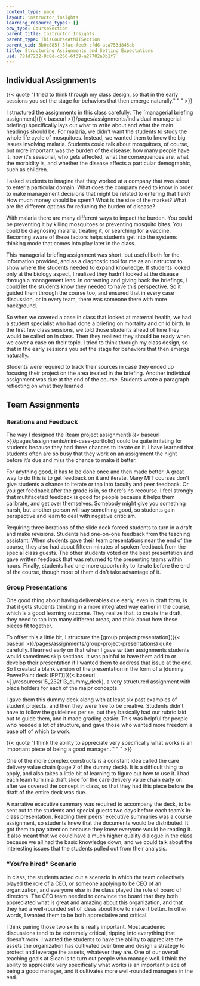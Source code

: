 ```yaml
---
content_type: page
layout: instructor_insights
learning_resource_types: []
ocw_type: CourseSection
parent_title: Instructor Insights
parent_type: ThisCourseAtMITSection
parent_uid: 5b0c885f-3fac-fee9-cfd6-aca753d845eb
title: Structuring Assignments and Setting Expectations
uid: 781d7232-9c8d-c266-6f39-a27702a0b1f7
---
```


Individual Assignments
----------------------

{{< quote "I tried to think through my class design, so that in the early sessions you set the stage for behaviors that then emerge naturally." " " >}}

I structured the assignments in this class carefully. The [managerial briefing assignment]({{< baseurl >}}/pages/assignments/individual-managerial-briefing) specifically lays out what to write about and what the main headings should be. For malaria, we didn't want the students to study the whole life cycle of mosquitoes. Instead, we wanted them to know the big issues involving malaria. Students could talk about mosquitoes, of course, but more important was the burden of the disease: how many people have it, how it's seasonal, who gets affected, what the consequences are, what the morbidity is, and whether the disease affects a particular demographic, such as children.

I asked students to imagine that they worked at a company that was about to enter a particular domain. What does the company need to know in order to make management decisions that might be related to entering that field? How much money should be spent? What is the size of the market? What are the different options for reducing the burden of disease?

With malaria there are many different ways to impact the burden. You could be preventing it by killing mosquitoes or preventing mosquito bites. You could be diagnosing malaria, treating it, or searching for a vaccine. Becoming aware of these factors helps students get into the systems thinking mode that comes into play later in the class.

This managerial briefing assignment was short, but useful both for the information provided, and as a diagnostic tool for me as an instructor to show where the students needed to expand knowledge. If students looked only at the biology aspect, I realized they hadn't looked at the disease through a management lens. In correcting and giving back the briefings, I could let the students know they needed to have this perspective. So it guided them through the course too, and ensured that in every case discussion, or in every team, there was someone there with more background.

So when we covered a case in class that looked at maternal health, we had a student specialist who had done a briefing on mortality and child birth. In the first few class sessions, we told those students ahead of time they would be called on in class. Then they realized they should be ready when we cover a case on their topic. I tried to think through my class design, so that in the early sessions you set the stage for behaviors that then emerge naturally.

Students were required to track their sources in case they ended up focusing their project on the area treated in the briefing. Another individual assignment was due at the end of the course. Students wrote a paragraph reflecting on what they learned.

Team Assignments
----------------

### Iterations and Feedback

The way I designed the [team project assignment]({{< baseurl >}}/pages/assignments/mini-case-portfolio) could be quite irritating for students because they had three chances to iterate on it. I have learned that students often are so busy that they work on an assignment the night before it’s due and miss the chance to make it better.

For anything good, it has to be done once and then made better. A great way to do this is to get feedback on it and iterate. Many MIT courses don't give students a chance to iterate or tap into faculty and peer feedback. Or you get feedback after the grade is in, so there's no recourse. I feel strongly that multifaceted feedback is good for people because it helps them calibrate, and get over themselves. Somebody might give you something harsh, but another person will say something good, so students gain perspective and learn to deal with negative criticism.

Requiring three iterations of the slide deck forced students to turn in a draft and make revisions. Students had one-on-one feedback from the teaching assistant. When students gave their team presentations near the end of the course, they also had about fifteen minutes of spoken feedback from the special class guests. The other students voted on the best presentation and gave written feedback that was returned to the presenting teams within hours. Finally, students had one more opportunity to iterate before the end of the course, though most of them didn't take advantage of it.

### Group Presentations

One good thing about having deliverables due early, even in draft form, is that it gets students thinking in a more integrated way earlier in the course, which is a good learning outcome. They realize that, to create the draft, they need to tap into many different areas, and think about how these pieces fit together.

To offset this a little bit, I structure the [group project presentation]({{< baseurl >}}/pages/assignments/group-project-presentations) quite carefully. I learned early on that when I gave written assignments students would sometimes skip sections. It was painful to have them add to or develop their presentation if I wanted them to address that issue at the end. So I created a blank version of the presentation in the form of a [dummy PowerPoint deck (PPT)]({{< baseurl >}}/resources/15_232f13_dummy_deck), a very structured assignment with place holders for each of the major concepts.

I gave them this dummy deck along with at least six past examples of student projects, and then they were free to be creative. Students didn't have to follow the guidelines per se, but they basically had our rubric laid out to guide them, and it made grading easier. This was helpful for people who needed a lot of structure, and gave those who wanted more freedom a base off of which to work.

{{< quote "I think the ability to appreciate very specifically what works is an important piece of being a good manager..." " " >}}

One of the more complex constructs is a constant idea called the care delivery value chain (page 7 of the dummy deck). It is a difficult thing to apply, and also takes a little bit of learning to figure out how to use it. I had each team turn in a draft slide for the care delivery value chain early on after we covered the concept in class, so that they had this piece before the draft of the entire deck was due.

A narrative executive summary was required to accompany the deck, to be sent out to the students and special guests two days before each team’s in-class presentation. Reading their peers' executive summaries was a course assignment, so students knew that the documents would be distributed. It got them to pay attention because they knew everyone would be reading it. It also meant that we could have a much higher quality dialogue in the class because we all had the basic knowledge down, and we could talk about the interesting issues that the students pulled out from their analysis.

### “You’re hired” Scenario

In class, the students acted out a scenario in which the team collectively played the role of a CEO, or someone applying to be CEO of an organization, and everyone else in the class played the role of board of directors. The CEO team needed to convince the board that they both appreciated what is great and amazing about this organization, and that they had a well-rounded set of ideas about how to make it better. In other words, I wanted them to be both appreciative and critical.

I think pairing those two skills is really important. Most academic discussions tend to be extremely critical, ripping into everything that doesn't work. I wanted the students to have the ability to appreciate the assets the organization has cultivated over time and design a strategy to protect and leverage the assets, whatever they are. One of our overall teaching goals at Sloan is to turn out people who manage well. I think the ability to appreciate very specifically what works is an important piece of being a good manager, and it cultivates more well-rounded managers in the end.
